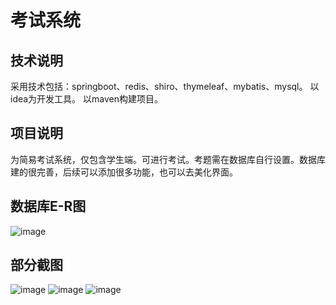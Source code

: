 # 考试系统
## 技术说明
采用技术包括：springboot、redis、shiro、thymeleaf、mybatis、mysql。
以idea为开发工具。
以maven构建项目。
## 项目说明
为简易考试系统，仅包含学生端。可进行考试。考题需在数据库自行设置。数据库建的很完善，后续可以添加很多功能，也可以去美化界面。

## 数据库E-R图
![image](https://user-images.githubusercontent.com/51410717/177483033-b46a3caf-d79e-4c08-a6a3-f023f9b4894a.png)

## 部分截图
![image](https://user-images.githubusercontent.com/51410717/177482473-e2a4da71-7734-4dbe-9193-c20ff2c01d0a.png)
![image](https://user-images.githubusercontent.com/51410717/177483265-ac940191-5d29-44a7-b993-3f0fd41babaa.png)
![image](https://user-images.githubusercontent.com/51410717/177483373-883482f9-1bf9-49f2-9821-9528186342bc.png)


